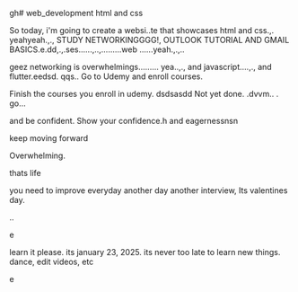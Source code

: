 gh# web_development
html and css

So today, i'm going to create a websi..te that showcases html and css.,.
yeahyeah.,.,
STUDY NETWORKINGGGG!, OUTLOOK TUTORIAL AND GMAIL BASICS.e.dd,.,.ses......,..,.........web
......yeah.,.,..

geez networking is overwhelmings.........
yea..,.,
and javascript....,.,
and flutter.eedsd.
qqs..
Go to Udemy and enroll courses.

Finish the courses you enroll in udemy.
dsdsasdd
Not yet done. .dvvm..
.
go...

and be confident.
Show your confidence.h
and eagernessnsn

keep moving forward

Overwhelming.

thats life

you need to improve everyday
another day another interview, Its valentines day.

..

e










learn it please. its january 23, 2025. its never too late to learn new things.
dance, edit videos, etc

e 
